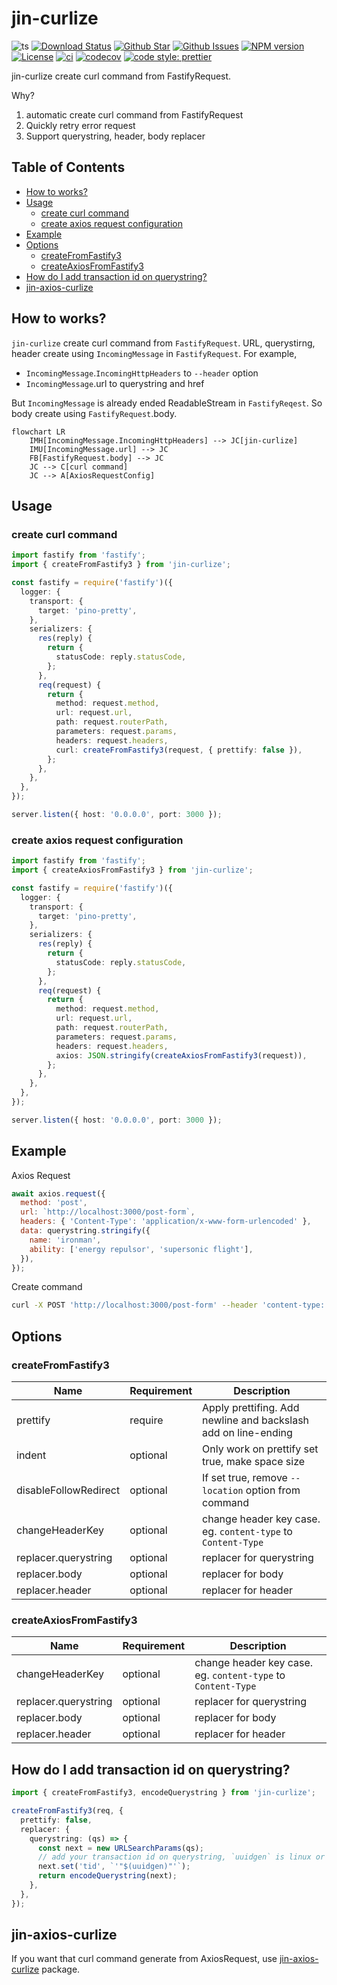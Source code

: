 # jin-curlize

![ts](https://flat.badgen.net/badge/Built%20With/TypeScript/blue)
[![Download Status](https://img.shields.io/npm/dw/jin-curlize.svg?style=flat-square)](https://npmcharts.com/compare/jin-curlize?minimal=true)
[![Github Star](https://img.shields.io/github/stars/imjuni/jin-curlize.svg?style=flat-square)](https://github.com/imjuni/jin-curlize)
[![Github Issues](https://img.shields.io/github/issues-raw/imjuni/jin-curlize.svg?style=flat-square)](https://github.com/imjuni/jin-curlize/issues)
[![NPM version](https://img.shields.io/npm/v/jin-curlize.svg?style=flat-square)](https://www.npmjs.com/package/jin-curlize)
[![License](https://img.shields.io/npm/l/jin-curlize.svg?style=flat-square)](https://github.com/imjuni/jin-curlize/blob/master/LICENSE)
[![ci](https://github.com/imjuni/jin-curlize/actions/workflows/ci.yml/badge.svg?style=flat-square)](https://github.com/imjuni/jin-curlize/actions/workflows/ci.yml)
[![codecov](https://codecov.io/gh/imjuni/jin-curlize/branch/master/graph/badge.svg?style=flat-square&token=R7R2PdJcS9)](https://codecov.io/gh/imjuni/jin-curlize)
[![code style: prettier](https://img.shields.io/badge/code_style-prettier-ff69b4.svg?style=flat-square)](https://github.com/prettier/prettier)

jin-curlize create curl command from FastifyRequest.

Why?

1. automatic create curl command from FastifyRequest
1. Quickly retry error request
1. Support querystring, header, body replacer

## Table of Contents <!-- omit in toc -->

- [How to works?](#how-to-works)
- [Usage](#usage)
  - [create curl command](#create-curl-command)
  - [create axios request configuration](#create-axios-request-configuration)
- [Example](#example)
- [Options](#options)
  - [createFromFastify3](#createfromfastify3)
  - [createAxiosFromFastify3](#createaxiosfromfastify3)
- [How do I add transaction id on querystring?](#how-do-i-add-transaction-id-on-querystring)
- [jin-axios-curlize](#jin-axios-curlize)

## How to works?

`jin-curlize` create curl command from `FastifyRequest`. URL, querystirng, header create using `IncomingMessage` in `FastifyRequest`. For example,

- `IncomingMessage`.`IncomingHttpHeaders` to `--header` option
- `IncomingMessage`.url to querystring and href

But `IncomingMessage` is already ended ReadableStream in `FastifyReqest`. So body create using `FastifyRequest`.body.

```mermaid
flowchart LR
    IMH[IncomingMessage.IncomingHttpHeaders] --> JC[jin-curlize]
    IMU[IncomingMessage.url] --> JC
    FB[FastifyRequest.body] --> JC
    JC --> C[curl command]
    JC --> A[AxiosRequestConfig]

```

## Usage

### create curl command

```ts
import fastify from 'fastify';
import { createFromFastify3 } from 'jin-curlize';

const fastify = require('fastify')({
  logger: {
    transport: {
      target: 'pino-pretty',
    },
    serializers: {
      res(reply) {
        return {
          statusCode: reply.statusCode,
        };
      },
      req(request) {
        return {
          method: request.method,
          url: request.url,
          path: request.routerPath,
          parameters: request.params,
          headers: request.headers,
          curl: createFromFastify3(request, { prettify: false }),
        };
      },
    },
  },
});

server.listen({ host: '0.0.0.0', port: 3000 });
```

### create axios request configuration

```ts
import fastify from 'fastify';
import { createAxiosFromFastify3 } from 'jin-curlize';

const fastify = require('fastify')({
  logger: {
    transport: {
      target: 'pino-pretty',
    },
    serializers: {
      res(reply) {
        return {
          statusCode: reply.statusCode,
        };
      },
      req(request) {
        return {
          method: request.method,
          url: request.url,
          path: request.routerPath,
          parameters: request.params,
          headers: request.headers,
          axios: JSON.stringify(createAxiosFromFastify3(request)),
        };
      },
    },
  },
});

server.listen({ host: '0.0.0.0', port: 3000 });
```

## Example

Axios Request

```js
await axios.request({
  method: 'post',
  url: `http://localhost:3000/post-form`,
  headers: { 'Content-Type': 'application/x-www-form-urlencoded' },
  data: querystring.stringify({
    name: 'ironman',
    ability: ['energy repulsor', 'supersonic flight'],
  }),
});
```

Create command

```bash
curl -X POST 'http://localhost:3000/post-form' --header 'content-type: application/x-www-form-urlencoded' --data name='ironman' --data ability='energy repulsor' --data ability='supersonic flight'
```

## Options

### createFromFastify3

| Name                  | Requirement | Description                                                    |
| --------------------- | ----------- | -------------------------------------------------------------- |
| prettify              | require     | Apply prettifing. Add newline and backslash add on line-ending |
| indent                | optional    | Only work on prettify set true, make space size                |
| disableFollowRedirect | optional    | If set true, remove `--location` option from command           |
| changeHeaderKey       | optional    | change header key case. eg. `content-type` to `Content-Type`   |
| replacer.querystring  | optional    | replacer for querystring                                       |
| replacer.body         | optional    | replacer for body                                              |
| replacer.header       | optional    | replacer for header                                            |

### createAxiosFromFastify3

| Name                 | Requirement | Description                                                  |
| -------------------- | ----------- | ------------------------------------------------------------ |
| changeHeaderKey      | optional    | change header key case. eg. `content-type` to `Content-Type` |
| replacer.querystring | optional    | replacer for querystring                                     |
| replacer.body        | optional    | replacer for body                                            |
| replacer.header      | optional    | replacer for header                                          |

## How do I add transaction id on querystring?

```ts
import { createFromFastify3, encodeQuerystring } from 'jin-curlize';

createFromFastify3(req, {
  prettify: false,
  replacer: {
    querystring: (qs) => {
      const next = new URLSearchParams(qs);
      // add your transaction id on querystring, `uuidgen` is linux or macosx uuid generator command
      next.set('tid', `'"$(uuidgen)"'`);
      return encodeQuerystring(next);
    },
  },
});
```

## jin-axios-curlize

If you want that curl command generate from AxiosRequest, use [jin-axios-curlize](https://www.npmjs.com/package/jin-axios-curlize) package.
